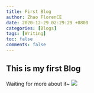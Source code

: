 ```yaml
---
title: First Blog
author: Zhao FlorenCE
date: 2020-12-29 02:29:29 +0800
categories: [Blogs]
tags: [Writing]
toc: false
comments: false
---
```




## This is my first Blog
Waiting for more about it~
<img src="url" class="fit image">

